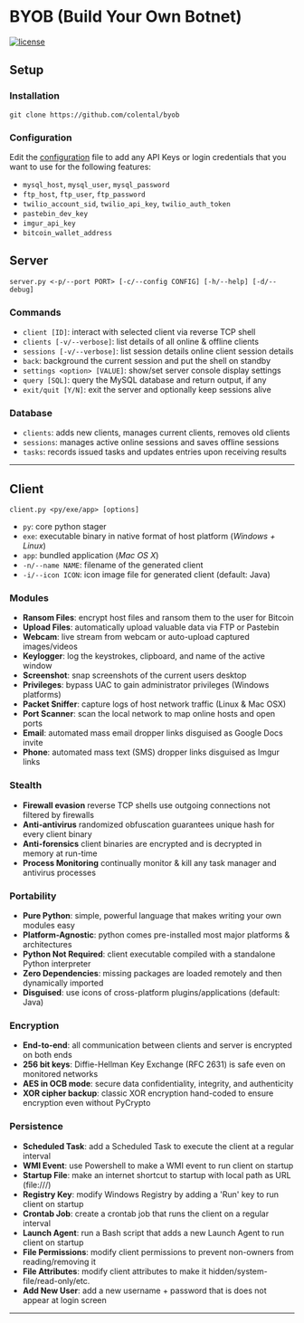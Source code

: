 # BYOB (Build Your Own Botnet)  

[![license](https://img.shields.io/github/license/mashape/apistatus.svg)](https://github.com/colental/byob/blob/master/LICENSE)

## Setup

### Installation
`git clone https://github.com/colental/byob`

### Configuration
Edit the [configuration](config.ini) file
to add any API Keys or login credentials
that you want to use for the following features:
- `mysql_host`, `mysql_user`, `mysql_password`
- `ftp_host`, `ftp_user`, `ftp_password`
- `twilio_account_sid`, `twilio_api_key`, `twilio_auth_token`
- `pastebin_dev_key` 
- `imgur_api_key` 
- `bitcoin_wallet_address`

## Server
`server.py <-p/--port PORT> [-c/--config CONFIG] [-h/--help] [-d/--debug]` 

### Commands
- `client [ID]`: interact with selected client via reverse TCP shell
- `clients [-v/--verbose]`: list details of all online & offline clients
- `sessions [-v/--verbose]`: list session details online client session details
- `back`: background the current session and put the shell on standby
- `settings <option> [VALUE]`: show/set server console display settings
- `query [SQL]`: query the MySQL database and return output, if any
- `exit/quit [Y/N]`: exit the server and optionally keep sessions alive

### Database
- `clients`: adds new clients, manages current clients, removes old clients
- `sessions`: manages active online sessions and saves offline sessions
- `tasks`: records issued tasks and updates entries upon receiving results
--------------------------------------------------

## Client
`client.py <py/exe/app> [options]`
- `py`: core python stager
- `exe`: executable binary in native format of host platform (*Windows + Linux*)
- `app`: bundled application (*Mac OS X*)
- `-n/--name NAME`: filename of the generated client
- `-i/--icon ICON`: icon image file for generated client (default: Java)

### Modules
- **Ransom Files**:        encrypt host files and ransom them to the user for Bitcoin
- **Upload Files**:        automatically upload valuable data via FTP or Pastebin
- **Webcam**:              live stream from webcam or auto-upload captured images/videos
- **Keylogger**:           log the keystrokes, clipboard, and name of the active window
- **Screenshot**:          snap screenshots of the current users desktop 
- **Privileges**:          bypass UAC to gain administrator privileges (Windows platforms)
- **Packet Sniffer**:      capture logs of host network traffic (Linux & Mac OSX)
- **Port Scanner**:        scan the local network to map online hosts and open ports
- **Email**:               automated mass email dropper links disguised as Google Docs invite
- **Phone**:               automated mass text (SMS) dropper links disguised as Imgur links

### Stealth
- **Firewall evasion**     reverse TCP shells use outgoing connections not filtered by firewalls
- **Anti-antivirus**       randomized obfuscation guarantees unique hash for every client binary
- **Anti-forensics**       client binaries are encrypted and is decrypted in memory at run-time
- **Process Monitoring**   continually monitor & kill any task manager and antivirus processes

### Portability
- **Pure Python**:         simple, powerful language that makes writing your own modules easy
- **Platform-Agnostic**:   python comes pre-installed most major platforms & architectures
- **Python Not Required**: client executable compiled with a standalone Python interpreter
- **Zero Dependencies**:   missing packages are loaded remotely and then dynamically imported
- **Disguised**:           use icons of cross-platform plugins/applications (default: Java)

### Encryption
- **End-to-end**:          all communication between clients and server is encrypted on both ends
- **256 bit keys**:        Diffie-Hellman Key Exchange (RFC 2631) is safe even on monitored networks
- **AES in OCB mode**:     secure data confidentiality, integrity, and authenticity
- **XOR cipher backup**:   classic XOR encryption hand-coded to ensure encryption even without PyCrypto

### Persistence
- **Scheduled Task**:     add a Scheduled Task to execute the client at a regular interval
- **WMI Event**:          use Powershell to make a WMI event to run client on startup
- **Startup File**:       make an internet shortcut to startup with local path as URL (file:///)
- **Registry Key**:       modify Windows Registry by adding a 'Run' key to run client on startup
- **Crontab Job**:        create a crontab job that runs the client on a regular interval
- **Launch Agent**:       run a Bash script that adds a new Launch Agent to run client on startup
- **File Permissions**:   modify client permissions to prevent non-owners from reading/removing it
- **File Attributes**:    modify client attributes to make it hidden/system-file/read-only/etc.
- **Add New User**:       add a new username + password that is does not appear at login screen
---------------------------------------------